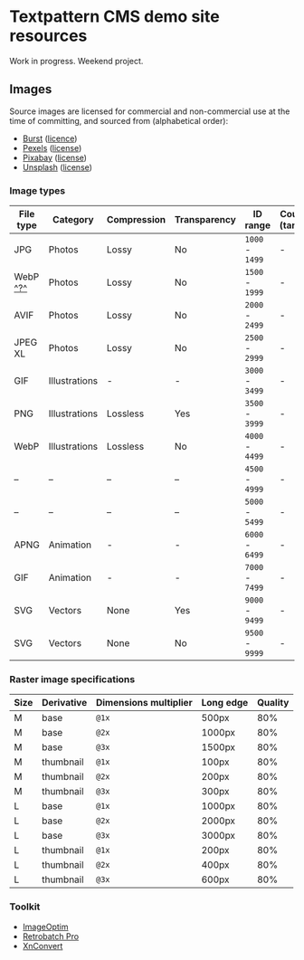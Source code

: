 # Textpattern CMS demo site resources

Work in progress. Weekend project.

## Images

Source images are licensed for commercial and non-commercial use at the time of committing, and sourced from (alphabetical order):

* [Burst](https://burst.shopify.com) ([licence](https://burst.shopify.com/legal/terms))
* [Pexels](https://www.pexels.com) ([license](https://www.pexels.com/photo-license/))
* [Pixabay](https://pixabay.com) ([license](https://pixabay.com/service/terms/#license))
* [Unsplash](https://unsplash.com) ([license](https://unsplash.com/license))

### Image types

| File type | Category | Compression | Transparency | ID range | Count / (target) |
|---|---|---|---|---|---|
| JPG | Photos | Lossy | No | `1000` - `1499` | - |
| WebP [^?^](https://caniuse.com/webp) | Photos | Lossy | No | `1500` - `1999` | - |
| AVIF | Photos | Lossy | No | `2000` - `2499` | - |
| JPEG XL | Photos | Lossy | No | `2500` - `2999` | - |
| GIF | Illustrations | - | - | `3000` - `3499` | - |
| PNG | Illustrations | Lossless | Yes | `3500` - `3999` | - |
| WebP | Illustrations | Lossless | No | `4000` - `4499` | - |
| – | – | – | – | `4500` - `4999` | - |
| – | – | – | – | `5000` - `5499` | - |
| APNG | Animation | - | - | `6000` - `6499` | - |
| GIF | Animation | - | - | `7000` - `7499` | - |
| SVG | Vectors | None | Yes | `9000` - `9499` | - |
| SVG | Vectors | None | No | `9500` - `9999` | - |

### Raster image specifications

| Size | Derivative | Dimensions multiplier | Long edge | Quality |
|---|---|---|---|---|
| M | base | `@1x` | 500px | 80% |
| M | base | `@2x` | 1000px | 80% |
| M | base | `@3x` | 1500px | 80% |
| M | thumbnail | `@1x` | 100px | 80% |
| M | thumbnail | `@2x` | 200px | 80% |
| M | thumbnail | `@3x` | 300px | 80% |
| L | base | `@1x` | 1000px | 80% |
| L | base | `@2x` | 2000px | 80% |
| L | base | `@3x` | 3000px | 80% |
| L | thumbnail | `@1x` | 200px | 80% |
| L | thumbnail | `@2x` | 400px | 80% |
| L | thumbnail | `@3x` | 600px | 80% |

### Toolkit

* [ImageOptim](https://imageoptim.com/)
* [Retrobatch Pro](https://flyingmeat.com/retrobatch/)
* [XnConvert](https://www.xnview.com/en/xnconvert/)
